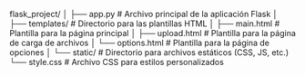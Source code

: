 flask_project/
│
├── app.py # Archivo principal de la aplicación Flask
│
├── templates/ # Directorio para las plantillas HTML
│ ├── main.html # Plantilla para la página principal
│ ├── upload.html # Plantilla para la página de carga de archivos
│ └── options.html # Plantilla para la página de opciones
│
└── static/ # Directorio para archivos estáticos (CSS, JS, etc.)
└── style.css # Archivo CSS para estilos personalizados
